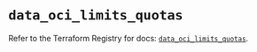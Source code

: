 # `data_oci_limits_quotas`

Refer to the Terraform Registry for docs: [`data_oci_limits_quotas`](https://registry.terraform.io/providers/oracle/oci/6.18.0/docs/data-sources/limits_quotas).
